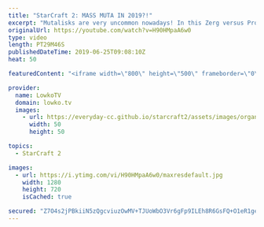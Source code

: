 ```yaml
---
title: "StarCraft 2: MASS MUTA IN 2019?!"
excerpt: "Mutalisks are very uncommon nowadays! In this Zerg versus Protoss between Bly and DNS we see Bly make a few initially... Then a few more... Then a lot more! Subscribe for more videos: http://lowko.tv/youtube More StarCraft 2: https://youtu.be/EQ_JvXQFDEU  Check out Lowko merchandise: http://lowko.tv/merch"
originalUrl: https://youtube.com/watch?v=H90HMpaA6w0
type: video
length: PT29M46S
publishedDateTime: 2019-06-25T09:08:10Z
heat: 50

featuredContent: "<iframe width=\"800\" height=\"500\" frameborder=\"0\" src=\"https://www.youtube.com/embed/H90HMpaA6w0\" allow=\"accelerometer; autoplay; encrypted-media; gyroscope; picture-in-picture\" allowfullscreen></iframe>"

provider:
  name: LowkoTV
  domain: lowko.tv
  images:
    - url: https://everyday-cc.github.io/starcraft2/assets/images/organizations/lowko.tv-50x50.jpg
      width: 50
      height: 50

topics:
  - StarCraft 2

images:
  - url: https://i.ytimg.com/vi/H90HMpaA6w0/maxresdefault.jpg
    width: 1280
    height: 720
    isCached: true

secured: "Z7O4s2jPBkiiN5zQgcviuzOwMV+TJUoWbO3Vr6gFp9ILEh8R6GsFQ+O1eR1gex70xOntbUxMC6gM31HDtJ8HDTxQ4lTglTJJmO/qdGgRhDGECng0/vi4yomUIvbGrmvomx/zA4/idY6AvFTpz+P/ZGS695Yjom/ExP3FXrFLzkfGIGhi/eKUFoz2Bl4+s8YL3LoueDzPiHaSpYE4qqvh/d4ZJIj1otFqv+MAkW66jJ0AharqjJSTezeSKAK7Q9p7lyo35YDN2T3s2AzBelTyhucB9YhfSEzLI5ZGDLTT43vCK8vHZxmSxRVQVknDnblBWhIVA+7/knokd5lsu/9K3yELcJaJ/0bAxvdvySKkAjrvv492xPrKxB5LtYGHTVFn1PhIavILyYhLuZdSngqT6wFgtXQcfKP+PncM6TXjGHZQIQakd6xYQ3KlC4xxe28f;ZfFAd8oBZYIDmx02mbZJiw=="
---
```


